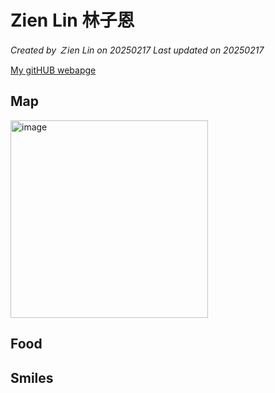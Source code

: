# Zien Lin 林子恩

*Created by Ｚien Lin on 20250217 Last updated on 20250217*

[My gitHUB webapge](https://zien-Lin.github.io) 


## Map

<img width="316" alt="image" src="https://github.com/user-attachments/assets/0efb0b1c-9f6f-4f89-8f57-aa7e61044ce7" />


## Food


## Smiles
